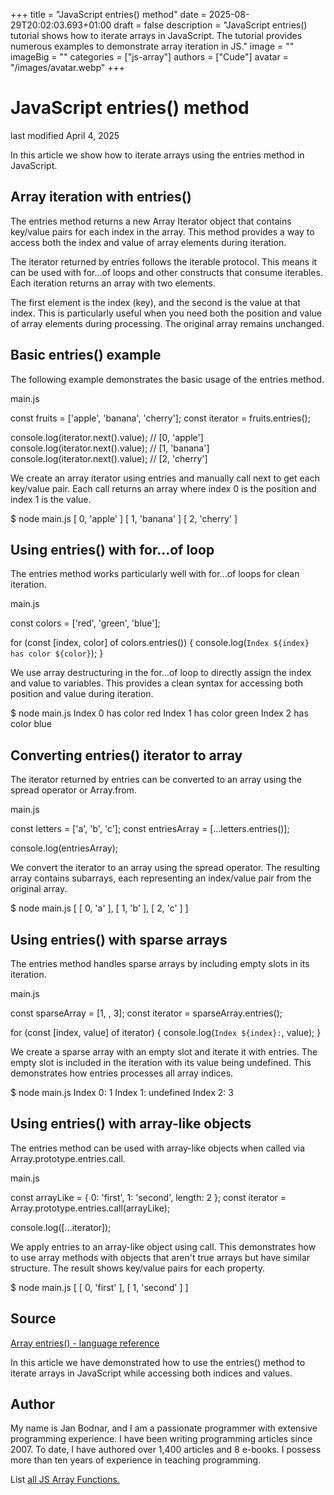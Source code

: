 +++
title = "JavaScript entries() method"
date = 2025-08-29T20:02:03.693+01:00
draft = false
description = "JavaScript entries() tutorial shows how to iterate arrays in JavaScript. The tutorial provides numerous examples to demonstrate array iteration in JS."
image = ""
imageBig = ""
categories = ["js-array"]
authors = ["Cude"]
avatar = "/images/avatar.webp"
+++

# JavaScript entries() method

last modified April 4, 2025

 

In this article we show how to iterate arrays using the entries method
in JavaScript.

## Array iteration with entries()

The entries method returns a new Array Iterator object that
contains key/value pairs for each index in the array. This method provides
a way to access both the index and value of array elements during iteration.

The iterator returned by entries follows the iterable protocol.
This means it can be used with for...of loops and other constructs
that consume iterables. Each iteration returns an array with two elements.

The first element is the index (key), and the second is the value at that index.
This is particularly useful when you need both the position and value of array
elements during processing. The original array remains unchanged.

## Basic entries() example

The following example demonstrates the basic usage of the entries
method.

main.js
  

const fruits = ['apple', 'banana', 'cherry'];
const iterator = fruits.entries();

console.log(iterator.next().value); // [0, 'apple']
console.log(iterator.next().value); // [1, 'banana']
console.log(iterator.next().value); // [2, 'cherry']

We create an array iterator using entries and manually call
next to get each key/value pair. Each call returns an array
where index 0 is the position and index 1 is the value.

$ node main.js
[ 0, 'apple' ]
[ 1, 'banana' ]
[ 2, 'cherry' ]

## Using entries() with for...of loop

The entries method works particularly well with for...of
loops for clean iteration.

main.js
  

const colors = ['red', 'green', 'blue'];

for (const [index, color] of colors.entries()) {
    console.log(`Index ${index} has color ${color}`);
}

We use array destructuring in the for...of loop to directly
assign the index and value to variables. This provides a clean syntax for
accessing both position and value during iteration.

$ node main.js
Index 0 has color red
Index 1 has color green
Index 2 has color blue

## Converting entries() iterator to array

The iterator returned by entries can be converted to an array
using the spread operator or Array.from.

main.js
  

const letters = ['a', 'b', 'c'];
const entriesArray = [...letters.entries()];

console.log(entriesArray);

We convert the iterator to an array using the spread operator. The resulting
array contains subarrays, each representing an index/value pair from the
original array.

$ node main.js
[ [ 0, 'a' ], [ 1, 'b' ], [ 2, 'c' ] ]

## Using entries() with sparse arrays

The entries method handles sparse arrays by including empty
slots in its iteration.

main.js
  

const sparseArray = [1, , 3];
const iterator = sparseArray.entries();

for (const [index, value] of iterator) {
    console.log(`Index ${index}:`, value);
}

We create a sparse array with an empty slot and iterate it with entries.
The empty slot is included in the iteration with its value being undefined.
This demonstrates how entries processes all array indices.

$ node main.js
Index 0: 1
Index 1: undefined
Index 2: 3

## Using entries() with array-like objects

The entries method can be used with array-like objects when
called via Array.prototype.entries.call.

main.js
  

const arrayLike = { 0: 'first', 1: 'second', length: 2 };
const iterator = Array.prototype.entries.call(arrayLike);

console.log([...iterator]);

We apply entries to an array-like object using call.
This demonstrates how to use array methods with objects that aren't true arrays
but have similar structure. The result shows key/value pairs for each property.

$ node main.js
[ [ 0, 'first' ], [ 1, 'second' ] ]

## Source

[Array entries() - language reference](https://developer.mozilla.org/en-US/docs/Web/JavaScript/Reference/Global_Objects/Array/entries)

In this article we have demonstrated how to use the entries() method to iterate
arrays in JavaScript while accessing both indices and values.

## Author

My name is Jan Bodnar, and I am a passionate programmer with extensive
programming experience. I have been writing programming articles since 2007.
To date, I have authored over 1,400 articles and 8 e-books. I possess more
than ten years of experience in teaching programming.

List [all JS Array Functions.](/javascript/#js-array)